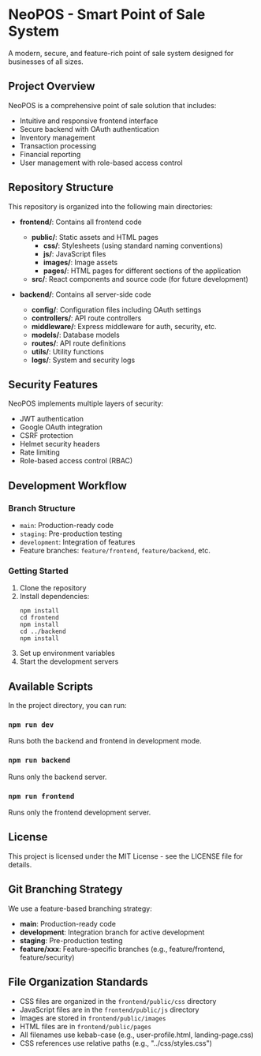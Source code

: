 # NeoPOS - Smart Point of Sale System

A modern, secure, and feature-rich point of sale system designed for businesses of all sizes.

## Project Overview

NeoPOS is a comprehensive point of sale solution that includes:

- Intuitive and responsive frontend interface
- Secure backend with OAuth authentication
- Inventory management
- Transaction processing
- Financial reporting
- User management with role-based access control

## Repository Structure

This repository is organized into the following main directories:

- **frontend/**: Contains all frontend code
  - **public/**: Static assets and HTML pages
    - **css/**: Stylesheets (using standard naming conventions)
    - **js/**: JavaScript files
    - **images/**: Image assets
    - **pages/**: HTML pages for different sections of the application
  - **src/**: React components and source code (for future development)

- **backend/**: Contains all server-side code
  - **config/**: Configuration files including OAuth settings
  - **controllers/**: API route controllers
  - **middleware/**: Express middleware for auth, security, etc.
  - **models/**: Database models
  - **routes/**: API route definitions
  - **utils/**: Utility functions
  - **logs/**: System and security logs

## Security Features

NeoPOS implements multiple layers of security:

- JWT authentication
- Google OAuth integration
- CSRF protection
- Helmet security headers
- Rate limiting
- Role-based access control (RBAC)

## Development Workflow

### Branch Structure

- `main`: Production-ready code
- `staging`: Pre-production testing
- `development`: Integration of features
- Feature branches: `feature/frontend`, `feature/backend`, etc.

### Getting Started

1. Clone the repository
2. Install dependencies:
   ```
   npm install
   cd frontend
   npm install
   cd ../backend
   npm install
   ```
3. Set up environment variables
4. Start the development servers

## Available Scripts

In the project directory, you can run:

### `npm run dev`

Runs both the backend and frontend in development mode.

### `npm run backend`

Runs only the backend server.

### `npm run frontend`

Runs only the frontend development server.

## License

This project is licensed under the MIT License - see the LICENSE file for details.

## Git Branching Strategy

We use a feature-based branching strategy:

- **main**: Production-ready code
- **development**: Integration branch for active development
- **staging**: Pre-production testing
- **feature/xxx**: Feature-specific branches (e.g., feature/frontend, feature/security)

## File Organization Standards

- CSS files are organized in the `frontend/public/css` directory
- JavaScript files are in the `frontend/public/js` directory
- Images are stored in `frontend/public/images`
- HTML files are in `frontend/public/pages`
- All filenames use kebab-case (e.g., user-profile.html, landing-page.css)
- CSS references use relative paths (e.g., "../css/styles.css")
